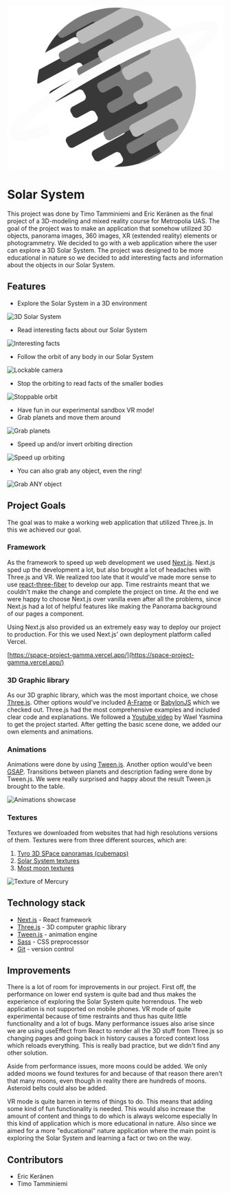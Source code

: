 ![Logo of Solar System](./public/logo.svg)

# Solar System

This project was done by Timo Tamminiemi and Eric Keränen as the final project of a 3D-modeling and mixed reality
course for Metropolia UAS. The goal of the project was to make an application that somehow utilized 3D objects, panorama
images, 360 images, XR (extended reality) elements or photogrammetry. We decided to go with a web application where the
user can explore a 3D Solar System. The project was designed to be more educational in nature so we decided to add
interesting facts and information about the objects in our Solar System.

## Features

- Explore the Solar System in a 3D environment

![3D Solar System](https://i.gyazo.com/f8d561d54326d2174615819ae97661a8.gif)

- Read interesting facts about our Solar System

![Interesting facts](https://i.gyazo.com/ac22770aa0cf3a58ac6c4d6161e5bb43.gif)

- Follow the orbit of any body in our Solar System

![Lockable camera](https://i.gyazo.com/ee059460a9a9e3f64989a7aa27cf9be1.gif)

- Stop the orbiting to read facts of the smaller bodies

![Stoppable orbit](https://i.gyazo.com/8aeb6f43030c52ebbcd948084a8971f5.gif)

- Have fun in our experimental sandbox VR mode!
- Grab planets and move them around

![Grab planets](https://i.gyazo.com/3696738bea692c51e43f24b0b126875e.gif)

- Speed up and/or invert orbiting direction

![Speed up orbiting](https://i.gyazo.com/464324154a5ff5e75d38861013c3160f.gif)

- You can also grab any object, even the ring!

![Grab ANY object](https://i.gyazo.com/cc89b4d55b3942dfc87b5fa7e62e68cb.gif)

## Project Goals

The goal was to make a working web application that utilized Three.js. In this we achieved our goal.

### Framework

As the framework to speed up web development we used [Next.js](https://nextjs.org/). Next.js sped up the development a
lot, but also brought a lot of headaches with Three.js and VR. We realized too late that it would've made more sense to
use [react-three-fiber](https://github.com/pmndrs/react-three-fiber) to develop our app. Time restraints meant that we
couldn't make the change and complete the project on time. At the end we were happy to choose Next.js over vanilla even
after all the problems, since Next.js had a lot of helpful features like making the Panorama background of our pages a
component.

Using Next.js also provided us an extremely easy way to deploy our project to production. For this we used Next.js' own
deployment platform called Vercel.

[https://space-project-gamma.vercel.app/](https://space-project-gamma.vercel.app/)

### 3D Graphic library

As our 3D graphic library, which was the most important choice, we chose [Three.js](https://threejs.org/). Other options
would've included [A-Frame](https://aframe.io/) or [BabylonJS](https://www.babylonjs.com/) which we checked out.
Three.js had the most comprehensive examples and included clear code and explanations. We followed a 
[Youtube video](https://www.youtube.com/watch?v=XXzqSAt3UIw) by Wael Yasmina to get the project started. After getting
the basic scene done, we added our own elements and animations.

### Animations

Animations were done by using [Tween.js](https://github.com/tweenjs/tween.js/). Another option would've been 
[GSAP](https://greensock.com/gsap/). Transitions between planets and description fading were done by Tween.js. We were
really surprised and happy about the result Tween.js brought to the table.

![Animations showcase](https://i.gyazo.com/fd4433656223872bb1e23646e1076881.gif)

### Textures

Textures we downloaded from websites that had high resolutions versions of them. Textures were from three different 
sources, which are:

1. [Tyro 3D SPace panoramas (cubemaps)](https://tools.wwwtyro.net/space-3d/index.html)
2. [Solar System textures](https://www.solarsystemscope.com/textures/)
3. [Most moon textures](https://www.celestiamotherlode.net/)

![Texture of Mercury](https://i.gyazo.com/3d027e4eb0c02f8ef46a6bed2f1b5e45.gif)

## Technology stack

- [Next.js](https://nextjs.org/) - React framework
- [Three.js](https://threejs.org/) - 3D computer graphic library
- [Tween.js](https://github.com/tweenjs/tween.js/) - animation engine 
- [Sass](https://sass-lang.com/) - CSS preprocessor
- [Git](https://git-scm.com/) - version control

## Improvements

There is a lot of room for improvements in our project. First off, the performance on lower end system is quite bad and
thus makes the experience of exploring the Solar System quite horrendous. The web application is not supported on mobile
phones. VR mode of quite experimental because of time restraints and thus has quite little functionality and a lot of
bugs. Many performance issues also arise since we are using useEffect from React to render all the 3D stuff from Three.js
so changing pages and going back in history causes a forced context loss which reloads everything. This is really bad
practice, but we didn't find any other solution. 

Aside from performance issues, more moons could be added. We only added moons we found textures for and because of that
reason there aren't that many moons, even though in reality there are hundreds of moons. Asteroid belts could also be
added.

VR mode is quite barren in terms of things to do. This means that adding some kind of fun functionality is needed. This
would also increase the amount of content and things to do which is always welcome especially In this kind of application
which is more educational in nature. Also since we aimed for a more "educational" nature application where the main
point is exploring the Solar System and learning a fact or two on the way.

## Contributors

- Eric Keränen
- Timo Tamminiemi